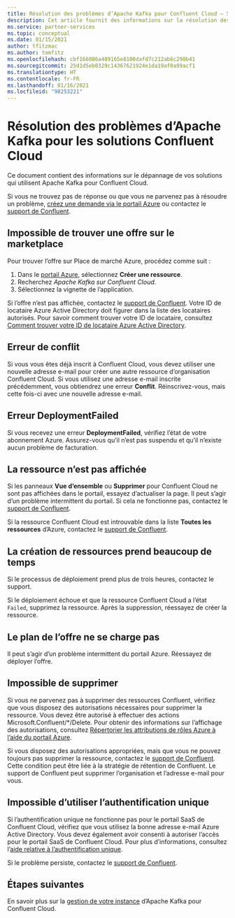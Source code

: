 ```yaml
---
title: Résolution des problèmes d’Apache Kafka pour Confluent Cloud – Solutions partenaires Azure
description: Cet article fournit des informations sur la résolution des problèmes et la foire aux questions (FAQ) concernant Confluent Cloud sur Azure.
ms.service: partner-services
ms.topic: conceptual
ms.date: 01/15/2021
author: tfitzmac
ms.author: tomfitz
ms.openlocfilehash: cbf166086a489165e8100dafd7c212ab6c298b41
ms.sourcegitcommit: 25d1d5eb0329c14367621924e1da19af0a99acf1
ms.translationtype: HT
ms.contentlocale: fr-FR
ms.lasthandoff: 01/16/2021
ms.locfileid: "98253221"
---
```

# <a name="troubleshooting-apache-kafka-for-confluent-cloud-solutions"></a>Résolution des problèmes d’Apache Kafka pour les solutions Confluent Cloud

Ce document contient des informations sur le dépannage de vos solutions qui utilisent Apache Kafka pour Confluent Cloud.

Si vous ne trouvez pas de réponse ou que vous ne parvenez pas à résoudre un problème, [créez une demande via le portail Azure](manage.md#get-support) ou contactez le [support de Confluent](https://support.confluent.io).

## <a name="cant-find-offer-in-the-marketplace"></a>Impossible de trouver une offre sur le marketplace

Pour trouver l’offre sur Place de marché Azure, procédez comme suit :

1. Dans le [portail Azure](https://portal.azure.com), sélectionnez **Créer une ressource**.
1. Recherchez _Apache Kafka sur Confluent Cloud_.
1. Sélectionnez la vignette de l’application.

Si l’offre n’est pas affichée, contactez le [support de Confluent](https://support.confluent.io). Votre ID de locataire Azure Active Directory doit figurer dans la liste des locataires autorisés. Pour savoir comment trouver votre ID de locataire, consultez [Comment trouver votre ID de locataire Azure Active Directory](../../active-directory/fundamentals/active-directory-how-to-find-tenant.md).

## <a name="conflict-error"></a>Erreur de conflit

Si vous vous êtes déjà inscrit à Confluent Cloud, vous devez utiliser une nouvelle adresse e-mail pour créer une autre ressource d’organisation Confluent Cloud. Si vous utilisez une adresse e-mail inscrite précédemment, vous obtiendrez une erreur **Conflit**. Réinscrivez-vous, mais cette fois-ci avec une nouvelle adresse e-mail.

## <a name="deploymentfailed-error"></a>Erreur DeploymentFailed

Si vous recevez une erreur **DeploymentFailed**, vérifiez l’état de votre abonnement Azure. Assurez-vous qu’il n’est pas suspendu et qu’il n’existe aucun problème de facturation.

## <a name="resource-isnt-displayed"></a>La ressource n’est pas affichée

Si les panneaux **Vue d’ensemble** ou **Supprimer** pour Confluent Cloud ne sont pas affichées dans le portail, essayez d’actualiser la page. Il peut s’agir d’un problème intermittent du portail. Si cela ne fonctionne pas, contactez le [support de Confluent](https://support.confluent.io).

Si la ressource Confluent Cloud est introuvable dans la liste **Toutes les ressources** d’Azure, contactez le [support de Confluent](https://support.confluent.io).

## <a name="resource-creation-takes-long-time"></a>La création de ressources prend beaucoup de temps

Si le processus de déploiement prend plus de trois heures, contactez le support.

Si le déploiement échoue et que la ressource Confluent Cloud a l’état `Failed`, supprimez la ressource. Après la suppression, réessayez de créer la ressource.

## <a name="offer-plan-doesnt-load"></a>Le plan de l’offre ne se charge pas

Il peut s’agir d’un problème intermittent du portail Azure. Réessayez de déployer l’offre.

## <a name="unable-to-delete"></a>Impossible de supprimer

Si vous ne parvenez pas à supprimer des ressources Confluent, vérifiez que vous disposez des autorisations nécessaires pour supprimer la ressource. Vous devez être autorisé à effectuer des actions Microsoft.Confluent/*/Delete. Pour obtenir des informations sur l’affichage des autorisations, consultez [Répertorier les attributions de rôles Azure à l’aide du portail Azure](../../role-based-access-control/role-assignments-list-portal.md).

Si vous disposez des autorisations appropriées, mais que vous ne pouvez toujours pas supprimer la ressource, contactez le [support de Confluent](https://support.confluent.io). Cette condition peut être liée à la stratégie de rétention de Confluent. Le support de Confluent peut supprimer l’organisation et l’adresse e-mail pour vous.

## <a name="unable-to-use-single-sign-on"></a>Impossible d’utiliser l’authentification unique

Si l’authentification unique ne fonctionne pas pour le portail SaaS de Confluent Cloud, vérifiez que vous utilisez la bonne adresse e-mail Azure Active Directory. Vous devez également avoir consenti à autoriser l’accès pour le portail SaaS de Confluent Cloud. Pour plus d’informations, consultez l’[aide relative à l’authentification unique](manage.md#single-sign-on).

Si le problème persiste, contactez le [support de Confluent](https://support.confluent.io).

## <a name="next-steps"></a>Étapes suivantes

En savoir plus sur la [gestion de votre instance](manage.md) d’Apache Kafka pour Confluent Cloud.
